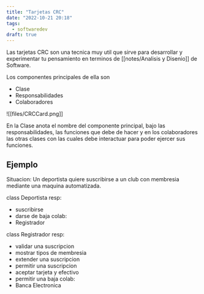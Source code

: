 ```yaml
---
title: "Tarjetas CRC"
date: "2022-10-21 20:18"
tags: 
  - softwaredev
draft: true
---
```

Las tarjetas CRC son una tecnica muy util que sirve para desarrollar y experimentar tu pensamiento en terminos de [[notes/Analisis y Disenio]] de Software. 

Los componentes principales de ella son
- Clase
- Responsabilidades
- Colaboradores

![[files/CRCCard.png]]

En la Clase anota el nombre del componente principal, bajo las responsabilidades, las funciones que debe de hacer y en los colaboradores las otras clases con las cuales debe interactuar para poder ejercer sus funciones.

## Ejemplo
Situacion: Un deportista quiere suscribirse a un club con membresia mediante una maquina automatizada.

class Deportista 
resp:
- suscribirse
- darse de baja
colab:
- Registrador

class Registrador
resp:
- validar una suscripcion
- mostrar tipos de membresia
- extender una suscripcion
- permitir una suscripcion
- aceptar tarjeta y efectivo
- permitir una baja
colab:
- Banca Electronica

